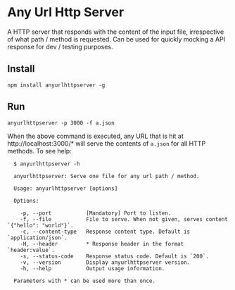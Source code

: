 # Any Url Http Server

A HTTP server that responds with the content of the input file, irrespective of what path / method is requested. Can be used for quickly mocking a API response for dev / testing purposes.

## Install

    npm install anyurlhttpserver -g

## Run

    anyurlhttpserver -p 3000 -f a.json

When the above command is executed, any URL that is hit at http://localhost:3000/* will serve the contents of `a.json` for all HTTP methods. To see help:

```
  $ anyurlhttpserver -h

  anyurlhttpserver: Serve one file for any url path / method.

  Usage: anyurlhttpserver [options]

  Options:

    -p, --port           [Mandatory] Port to listen.
    -f, --file           File to serve. When not given, serves content `{"hello": "world"}`.
    -c, --content-type   Response content type. Default is `application/json`.
    -H, --header         * Response header in the format `header:value`.
    -s, --status-code    Response status code. Default is `200`.
    -v, --version        Display anyurlhttpserver version.
    -h, --help           Output usage information.

  Parameters with * can be used more than once.

```
